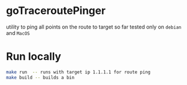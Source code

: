 # goTraceroutePinger
utility to ping all points on the route to target
so far tested only on `debian` and `MacOS`

# Run locally
```Bash
make run  -- runs with target ip 1.1.1.1 for route ping
make build -- builds a bin
```
